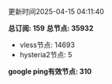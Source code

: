 更新时间2025-04-15 04:11:40

**总订阅: 159**
**总节点: 35932**
- vless节点: 14693
- hysteria2节点: 5

**google ping有效节点: 310**

